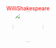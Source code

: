 <style>
.prop {
  display: flex;
  flex-direction: column;
  justify-content: center;
  align-items: center;
}
.prop span{
    color: red;
}
</style>
<div class="prop">
<span style="color:red">WilliShakespeare</span> 
<div>
<img src="https://avatars0.githubusercontent.com/u/22555801?s=400&u=7308765a66eaa1223acecc6fa796fa64e23e7722&v=4" style="border-radius:50%; height: 5rem;">
</div>
<div></div>
</div>
